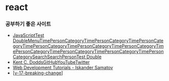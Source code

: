 # react

### 공부하기 좋은 사이트

- [JavaScriptTest DoubleMenuTimePersonCategoryTimePersonCategoryTimePersonCategoryTimePersonCategoryTimePersonCategoryTimePersonCategoryTimePersonCategoryTimePersonCategoryTimePersonCategoryTimePersonCategorySearchSearchPersonTest Double](https://blog.testdouble.com/categories/javascript/)
- [Kent C. DoddsGitHubYouTubeTwitter](https://kentcdodds.com/)
- [Web Development Tutorials - Iskander Samatov](https://isamatov.com)
- [[v-17-breaking-change]]

[//begin]: # "Autogenerated link references for markdown compatibility"
[v-17-breaking-change]: v-17-breaking-change.md "v-17-breaking-change"
[//end]: # "Autogenerated link references"

